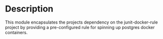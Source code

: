 # Description

This module encapsulates the projects dependency on the junit-docker-rule project by providing a pre-configured rule for spinning up postgres docker containers.